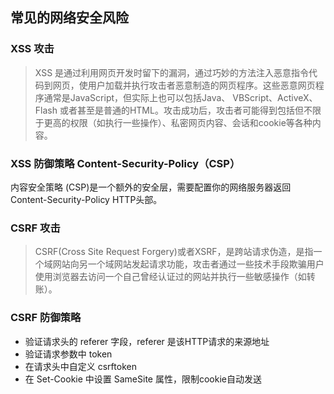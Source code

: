 ## 常见的网络安全风险
### XSS 攻击
> XSS 是通过利用网页开发时留下的漏洞，通过巧妙的方法注入恶意指令代码到网页，使用户加载并执行攻击者恶意制造的网页程序。这些恶意网页程序通常是JavaScript，但实际上也可以包括Java、 VBScript、ActiveX、 Flash 或者甚至是普通的HTML。攻击成功后，攻击者可能得到包括但不限于更高的权限（如执行一些操作）、私密网页内容、会话和cookie等各种内容。

### XSS 防御策略 Content-Security-Policy（CSP）
内容安全策略 (CSP)是一个额外的安全层，需要配置你的网络服务器返回 Content-Security-Policy HTTP头部。

### CSRF 攻击
> CSRF(Cross Site Request Forgery)或者XSRF，是跨站请求伪造，是指一个域网站向另一个域网站发起请求功能，攻击者通过一些技术手段欺骗用户使用浏览器去访问一个自己曾经认证过的网站并执行一些敏感操作（如转账）。

### CSRF 防御策略
- 验证请求头的 referer 字段，referer 是该HTTP请求的来源地址
- 验证请求参数中 token
- 在请求头中自定义 csrftoken
- 在 Set-Cookie 中设置 SameSite 属性，限制cookie自动发送